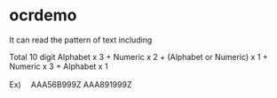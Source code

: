 # ocrdemo

It can read the pattern of text including 

Total 10 digit
Alphabet x 3 + Numeric x 2 + (Alphabet or Numeric) x 1 + Numeric x 3 + Alphabet x 1

Ex)　
AAA56B999Z
AAA891999Z
